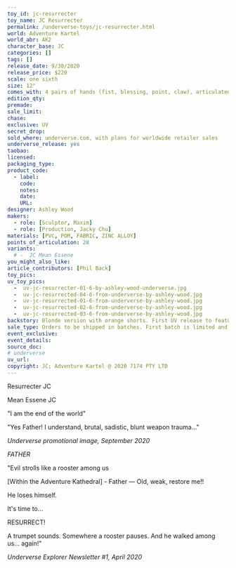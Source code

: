```yaml
---
toy_id: jc-resurrecter
toy_name: JC Resurrecter
permalink: /underverse-toys/jc-resurrecter.html
world: Adventure Kartel
world_abr: AK2
character_base: JC
categories: []
tags: []
release_date: 9/30/2020
release_price: $220
scale: one sixth
size: 12"
comes_with: 4 pairs of hands (fist, blessing, point, claw), articulated robe, 13" vinyl cross. 2X metal chain with cross (belt and handheld). 1 pair of fabric arm wraps. 1 pair of JCeezys Sneakers. Boxing shorts, sports leggings, oversized hooded boxing robe, underwear, faux leather belt with pouch.
edition_qty: 
premade: 
sale_limit: 
chase: 
exclusive: UV
secret_drop:
sold_where: underverse.com, with plans for worldwide retailer sales
underverse_release: yes
taobao: 
licensed:
packaging_type:
product_code: 
  - label: 
    code: 
    notes: 
    date: 
    URL:
designer: Ashley Wood
makers:
  - role: [Sculptor, Maxim]
  - role: [Production, Jacky Chu]
materials: [PVC, POM, FABRIC, ZINC ALLOY]
points_of_articulation: 28
variants: 
  # -  JC Mean Essene
you_might_also_like:
article_contributors: [Phil Back]
toy_pics:
uv_toy_pics:
  -  uv-jc-resurrecter-01-6-by-ashley-wood-underverse.jpg
  -  uv-jc-resurrected-04-6-from-underverse-by-ashley-wood.jpg
  -  uv-jc-resurrected-01-6-from-underverse-by-ashley-wood.jpg
  -  uv-jc-resurrected-02-6-from-underverse-by-ashley-wood.jpg
  -  uv-jc-resurrected-03-6-from-underverse-by-ashley-wood.jpg
backstory: Blonde version with orange shorts. First UV release to feature the original body type designed by Ashley Wood and created by the team at UV.
sale_type: Orders to be shipped in batches. First batch is limited and exclusive to UV online shops. Second batch to be offered at retail and online.
event_exclusive: 
event_details:
source_doc:
# underverse
uv_url: 
copyright: JC; Adventure Kartel @ 2020 7174 PTY LTD
---
```

Resurrecter JC

Mean Essene JC

"I am the end of the world"

"Yes Father! I understand, brutal, sadistic, blunt weapon trauma..."

<cite>Underverse promotional image, September 2020</cite>

*FATHER*

"Evil strolls like a rooster among us

[Within the Adventure Kathedral] - Father — Old, weak, restore me!!

He loses himself.

It's time to...

RESURRECT!

A trumpet sounds. Somewhere a rooster pauses. And he walked among us... again!"

<cite>Underverse Explorer Newsletter #1, April 2020</cite>